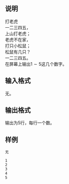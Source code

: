 <h2>说明</h2>

打老虎<br />
一二三四五，<br />
上山打老虎；<br />
老虎不在家，<br />
打只小松鼠；<br />
松鼠有几只？<br />
一二三四五。<br />
在屏幕上输出$1 \sim 5$这几个数字。

<h2>输入格式</h2>

无。

<h2>输出格式</h2>

输出为$5$行，每行一个数。

<h2>样例</h2>
<pre><code class="language-input1">无</code></pre><pre><code class="language-output1">1
2
3
4
5</code></pre>

